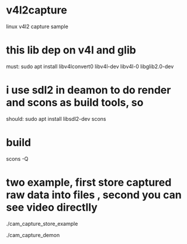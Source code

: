 # v4l2capture
linux v4l2 capture sample

# this lib dep on v4l and glib 
must:
sudo apt install libv4lconvert0  libv4l-dev libv4l-0 libglib2.0-dev

# i use sdl2 in deamon to do render and scons as build tools, so 
should:
sudo apt install libsdl2-dev scons

# build
scons -Q

# two example, first store captured raw data into files , second you can see video directlly

./cam_capture_store_example

./cam_capture_demon



